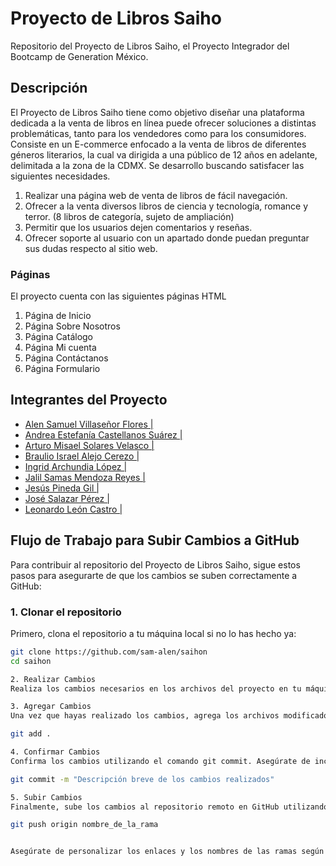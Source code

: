 # Proyecto de Libros Saiho

Repositorio del Proyecto de Libros Saiho, el Proyecto Integrador del Bootcamp de Generation México.

## Descripción

El Proyecto de Libros Saiho tiene como objetivo diseñar una plataforma dedicada a la venta de libros en línea puede ofrecer soluciones a distintas problemáticas, tanto para los vendedores como para los consumidores. Consiste en un E-commerce enfocado a la venta de libros de diferentes géneros literarios, la cual va dirigida a una público de 12 años en adelante, delimitada a la zona de la CDMX. Se desarrollo buscando satisfacer las siguientes necesidades.

1. Realizar una página web de venta de libros de fácil navegación.
2. Ofrecer a la venta diversos libros de ciencia y tecnología, romance y terror. (8 libros de categoría, sujeto de ampliación)
3. Permitir que los usuarios dejen comentarios y reseñas.
4. Ofrecer soporte al usuario con un apartado donde puedan preguntar sus dudas respecto al sitio web.

### Páginas
El proyecto cuenta con las siguientes páginas HTML
1) Página de Inicio
2) Página Sobre Nosotros
3) Página Catálogo
4) Página Mi cuenta
5) Página Contáctanos
6) Página Formulario

## Integrantes del Proyecto

* [Alen Samuel Villaseñor Flores | ](https://github.com/sam-alen)
* [Andrea Estefanía Castellanos Suárez | ](https://github.com/ACass96)
* [Arturo Misael Solares Velasco | ](https://github.com/arthvelc)
* [Braulio Israel Alejo Cerezo | ](https://github.com/BraulioIAC)
* [Ingrid Archundia López | ](https://github.com/ingridarchundia)
* [Jalil Samas Mendoza Reyes | ](https://github.com/JalilSMR)
* [Jesús Pineda Gil | ](https://github.com/JesusPineda29)
* [José Salazar Pérez | ](https://github.com/Josesp012)
* [Leonardo León Castro | ](https://github.com/LeoLeon1610)

## Flujo de Trabajo para Subir Cambios a GitHub

Para contribuir al repositorio del Proyecto de Libros Saiho, sigue estos pasos para asegurarte de que los cambios se suben correctamente a GitHub:

### 1. Clonar el repositorio

Primero, clona el repositorio a tu máquina local si no lo has hecho ya:

```bash
git clone https://github.com/sam-alen/saihon
cd saihon

2. Realizar Cambios
Realiza los cambios necesarios en los archivos del proyecto en tu máquina local.

3. Agregar Cambios
Una vez que hayas realizado los cambios, agrega los archivos modificados al área de preparación utilizando el comando git add:

git add .

4. Confirmar Cambios
Confirma los cambios utilizando el comando git commit. Asegúrate de incluir un mensaje descriptivo que explique los cambios realizados:

git commit -m "Descripción breve de los cambios realizados"

5. Subir Cambios
Finalmente, sube los cambios al repositorio remoto en GitHub utilizando el comando git push:

git push origin nombre_de_la_rama


Asegúrate de personalizar los enlaces y los nombres de las ramas según corresponda a tu proyecto específico.

